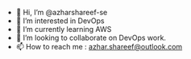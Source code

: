 - 👋 Hi, I’m @azharshareef-se
- 👀 I’m interested in DevOps
- 🌱 I’m currently learning AWS
- 💞️ I’m looking to collaborate on DevOps work.
- 📫 How to reach me : azhar.shareef@outlook.com

<!---
azharshareef-se/azharshareef-se is a ✨ special ✨ repository because its `README.md` (this file) appears on your GitHub profile.
You can click the Preview link to take a look at your changes.
--->

